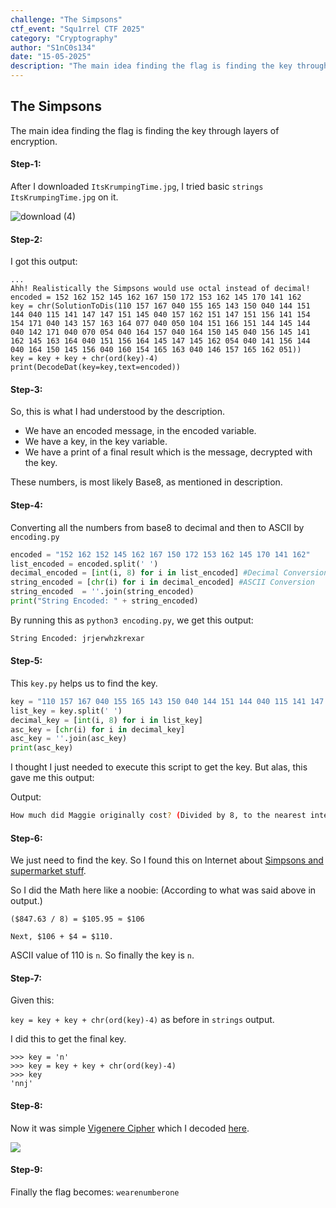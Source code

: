 ```yaml
---
challenge: "The Simpsons"
ctf_event: "Squ1rrel CTF 2025"
category: "Cryptography"
author: "S1nC0s134"
date: "15-05-2025"
description: "The main idea finding the flag is finding the key through layers of encryption."
---
```


## The Simpsons
The main idea finding the flag is finding the key through layers of encryption.

#### Step-1:
After I downloaded `ItsKrumpingTime.jpg`, I tried basic `strings ItsKrumpingTime.jpg` on it.

![download (4)](https://github.com/user-attachments/assets/04214d58-e1bb-42a2-abb0-baf4831ad3b3)

#### Step-2:
I got this output:

```
...
Ahh! Realistically the Simpsons would use octal instead of decimal!
encoded = 152 162 152 145 162 167 150 172 153 162 145 170 141 162
key = chr(SolutionToDis(110 157 167 040 155 165 143 150 040 144 151 144 040 115 141 147 147 151 145 040 157 162 151 147 151 156 141 154 154 171 040 143 157 163 164 077 040 050 104 151 166 151 144 145 144 040 142 171 040 070 054 040 164 157 040 164 150 145 040 156 145 141 162 145 163 164 040 151 156 164 145 147 145 162 054 040 141 156 144 040 164 150 145 156 040 160 154 165 163 040 146 157 165 162 051))
key = key + key + chr(ord(key)-4)
print(DecodeDat(key=key,text=encoded))
```

#### Step-3:
So, this is what I had understood by the description.

- We have an encoded message, in the encoded variable.  
- We have a key, in the key variable.  
- We have a print of a final result which is the message, decrypted with the key.
  
These numbers, is most likely Base8, as mentioned in description.

#### Step-4:
Converting all the numbers from base8 to decimal and then to ASCII by `encoding.py`

```python
encoded = "152 162 152 145 162 167 150 172 153 162 145 170 141 162"
list_encoded = encoded.split(' ')
decimal_encoded = [int(i, 8) for i in list_encoded] #Decimal Conversion
string_encoded = [chr(i) for i in decimal_encoded] #ASCII Conversion
string_encoded  = ''.join(string_encoded)
print("String Encoded: " + string_encoded)
```

By running this as `python3 encoding.py`, we get this output:

```bash
String Encoded: jrjerwhzkrexar
```

#### Step-5:

This `key.py` helps us to find the key. 

```python
key = "110 157 167 040 155 165 143 150 040 144 151 144 040 115 141 147 147 151 145 040 157 162 151 147 151 156 141 154 154 171 040 143 157 163 164 077 040 050 104 151 166 151 144 145 144 040 142 171 040 070 054 040 164 157 040 164 150 145 040 156 145 141 162 145 163 164 040 151 156 164 145 147 145 162 054 040 141 156 144 040 164 150 145 156 040 160 154 165 163 040 146 157 165 162 051"
list_key = key.split(' ')
decimal_key = [int(i, 8) for i in list_key]
asc_key = [chr(i) for i in decimal_key]
asc_key = ''.join(asc_key)
print(asc_key)
```
I thought I just needed to execute this script to get the key. But alas, this gave me this output:

Output:
```bash
How much did Maggie originally cost? (Divided by 8, to the nearest integer, and then plus four)
```


#### Step-6:
We just need to find the key. So I found this on Internet about [Simpsons and supermarket stuff](https://quizzclub.com/trivia/how-much-does-maggie-simpson-cost-in-the-opening-titles-when-she-is-scanned-at-checkout/answer/65502/).

 So I did the Math here like a noobie: (According to what was said above in output.)
```
($847.63 / 8) = $105.95 ≈ $106

Next, $106 + $4 = $110.
```
ASCII value of 110 is `n`. So finally the key is `n`.

#### Step-7:
Given this:

`key = key + key + chr(ord(key)-4)` as before in `strings` output.

I did this to get the final key.

```
>>> key = 'n'
>>> key = key + key + chr(ord(key)-4)
>>> key
'nnj'
```
#### Step-8:
Now it was simple [Vigenere Cipher](https://en.wikipedia.org/wiki/Vigen%C3%A8re_cipher) which I decoded [here](https://www.dcode.fr/vigenere-cipher).

<img src="Flag.png">

#### Step-9:
Finally the flag becomes: 
`wearenumberone`
